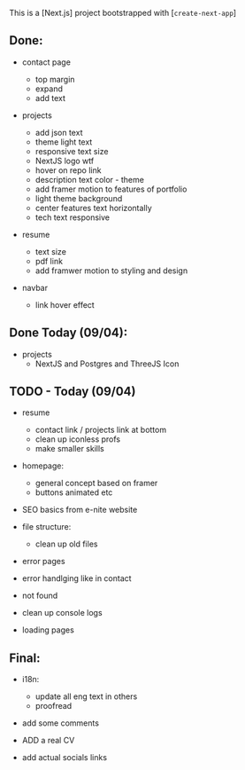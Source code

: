 This is a [Next.js] project bootstrapped with [`create-next-app`]

## Done:

- contact page
  - top margin
  - expand
  - add text

- projects
  - add json text
  - theme light text
  - responsive text size
  - NextJS logo wtf
  - hover on repo link
  - description text color - theme
  - add framer motion to features of portfolio
  - light theme background
  - center features text horizontally
  - tech text responsive

- resume
  - text size
  - pdf link
  - add framwer motion to styling and design

- navbar
  - link hover effect

## Done Today (09/04):

- projects
  - NextJS and Postgres and ThreeJS Icon

## TODO - Today (09/04)

- resume
  - contact link / projects link at bottom
  - clean up iconless profs
  - make smaller skills

- homepage:
  - general concept based on framer
  - buttons animated etc

- SEO basics from e-nite website

- file structure:
  - clean up old files

- error pages
- error handlging like in contact
- not found
- clean up console logs
- loading pages

## Final:
- i18n:
  - update all eng text in others
  - proofread

- add some comments

- ADD a real CV

- add actual socials links